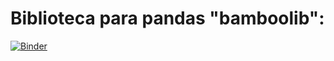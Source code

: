 # Biblioteca para pandas "bamboolib":
[![Binder](https://mybinder.org/badge_logo.svg)](https://mybinder.org/v2/gh/odairjosebellini/pandas/HEAD)
